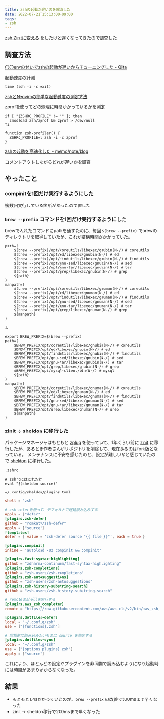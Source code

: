 ```yaml
---
title: zshの起動が遅いのを解消した
date: 2022-07-21T15:13:00+09:00
tags:
- zsh
---
```


[zsh Zinitに変える](note/zsh%20Zinitに変える.md) をしたけど遅くなってきたので調査した

## 調査方法

[〇〇envのせいでzshの起動が遅いからチューニングした - Qiita](https://qiita.com/Suzuki09/items/6c27a8a875cf94d981a4)

起動速度の計測

````shell
time (zsh -i -c exit)
````

[zshとNeovimの簡単な起動速度の測定方法](https://zenn.dev/yutakatay/articles/zsh-neovim-speedcheck)

zprofを使ってどの処理に時間かかっているかを測定

````shell:.zshrc
if [ "$ZSHRC_PROFILE" != "" ]; then
  zmodload zsh/zprof && zprof > /dev/null
fi

function zsh-profiler() {
  ZSHRC_PROFILE=1 zsh -i -c zprof
}
````

[zshの起動を高速化した - memo/note/blog](https://note.youyo.io/post/speed-up-zsh-startup/)

コメントアウトしながらどれが遅いかを調査

## やったこと

### compinitを1回だけ実行するようにした

複数回実行している箇所があったので直した

### `brew --prefix` コマンドを1回だけ実行するようにした

brewで入れたコマンドにpathを通すために、毎回 `$(brew --prefix)` でbrewのディレクトリを取得していたが、これが結構時間がかかっていた。

````shell
path=(
    $(brew --prefix)/opt/coreutils/libexec/gnubin(N-/) # coreutils
    $(brew --prefix)/opt/ed/libexec/gnubin(N-/) # ed
    $(brew --prefix)/opt/findutils/libexec/gnubin(N-/) # findutils
    $(brew --prefix)/opt/gnu-sed/libexec/gnubin(N-/) # sed
    $(brew --prefix)/opt/gnu-tar/libexec/gnubin(N-/) # tar
    $(brew --prefix)/opt/grep/libexec/gnubin(N-/) # grep
    ${path}
)
manpath=(
    $(brew --prefix)/opt/coreutils/libexec/gnuman(N-/) # coreutils
    $(brew --prefix)/opt/ed/libexec/gnuman(N-/) # ed
    $(brew --prefix)/opt/findutils/libexec/gnuman(N-/) # findutils
    $(brew --prefix)/opt/gnu-sed/libexec/gnuman(N-/) # sed
    $(brew --prefix)/opt/gnu-tar/libexec/gnuman(N-/) # tar
    $(brew --prefix)/opt/grep/libexec/gnuman(N-/) # grep
    ${manpath}
)
````

↓

````shell
export BREW_PREFIX=$(brew --prefix)
path=(
    $BREW_PREFIX/opt/coreutils/libexec/gnubin(N-/) # coreutils
    $BREW_PREFIX/opt/ed/libexec/gnubin(N-/) # ed
    $BREW_PREFIX/opt/findutils/libexec/gnubin(N-/) # findutils
    $BREW_PREFIX/opt/gnu-sed/libexec/gnubin(N-/) # sed
    $BREW_PREFIX/opt/gnu-tar/libexec/gnubin(N-/) # tar
    $BREW_PREFIX/opt/grep/libexec/gnubin(N-/) # grep
    $BREW_PREFIX/opt/mysql-client/bin(N-/) # mysql
    ${path}
)
manpath=(
    $BREW_PREFIX/opt/coreutils/libexec/gnuman(N-/) # coreutils
    $BREW_PREFIX/opt/ed/libexec/gnuman(N-/) # ed
    $BREW_PREFIX/opt/findutils/libexec/gnuman(N-/) # findutils
    $BREW_PREFIX/opt/gnu-sed/libexec/gnuman(N-/) # sed
    $BREW_PREFIX/opt/gnu-tar/libexec/gnuman(N-/) # tar
    $BREW_PREFIX/opt/grep/libexec/gnuman(N-/) # grep
    ${manpath}
)
````

### zinit -> sheldon に移行した

パッケージマネージャはもともと [zplug](https://github.com/zplug/zplug) を使っていて、1年くらい前に [zinit](https://github.com/zdharma-continuum/zinit) に移行したが、あるとき作者さんがリポジトリを削除して、現在あるのはfork版となっている。
メンテナンスに不安を感じたのと、設定が難しいなと感じていたので [sheldon](https://github.com/rossmacarthur/sheldon) に移行した。

`.zshrc`

````shell
# zshrcにはこれだけ
eval "$(sheldon source)"
````

`~/.config/sheldon/plugins.toml`

````toml
shell = "zsh"

# zsh-deferを使って、デフォルトで遅延読み込みする
apply = ["defer"]
[plugins.zsh-defer]
github = "romkatv/zsh-defer"
apply = ["source"]
[templates]
defer = { value = 'zsh-defer source "{{ file }}"', each = true }

[plugins.compinit]
inline = 'autoload -Uz compinit && compinit'

[plugins.fast-syntax-highlighting]
github = "zdharma-continuum/fast-syntax-highlighting"
[plugins.zsh-completions]
github = "zsh-users/zsh-completions"
[plugins.zsh-autosuggestions]
github = "zsh-users/zsh-autosuggestions"
[plugins.zsh-history-substring-search]
github = "zsh-users/zsh-history-substring-search"

# remoteのshellを実行する
[plugins.aws_zsh_completer]
remote = "https://raw.githubusercontent.com/aws/aws-cli/v2/bin/aws_zsh_completer.sh"

[plugins.dotfiles-defer]
local = "~/.config/zsh"
use = ["{functions}.zsh"]

# 同期的に読み込みたいものは source を指定する
[plugins.dotfiles-sync]
local = "~/.config/zsh"
use = ["{options,plugins}.zsh"]
apply = ["source"]
````

これにより、ほとんどの設定やプラグインを非同期で読み込むようになり起動時には時間があまりかからなくなった。

## 結果

* もともと1.4sかかっていたのが、`brew --prefix` の改善で500msまで早くなった
* zinit -> sheldon移行で200msまで早くなった
